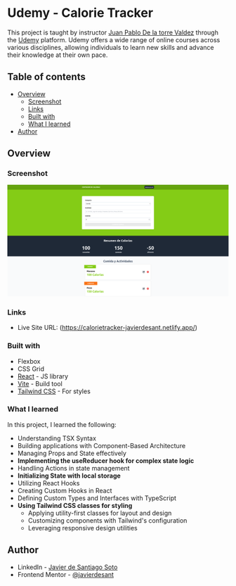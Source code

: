 # Udemy - Calorie Tracker

This project is taught by instructor [Juan Pablo De la torre Valdez](https://www.udemy.com/user/juanpablodelatorrevaldez/) through the [Udemy](https://www.udemy.com/) platform. Udemy offers a wide range of online courses across various disciplines, allowing individuals to learn new skills and advance their knowledge at their own pace.

## Table of contents

- [Overview](#overview)
  - [Screenshot](#screenshot)
  - [Links](#links)
  - [Built with](#built-with)
  - [What I learned](#what-i-learned)
- [Author](#author)

## Overview

### Screenshot

![](/public/screenshot-calorietracker-javierdesant.png)

### Links

- Live Site URL: (https://calorietracker-javierdesant.netlify.app/)

### Built with

- Flexbox
- CSS Grid
- [React](https://reactjs.org/) - JS library
- [Vite](https://vitejs.dev/) - Build tool
- [Tailwind CSS](https://tailwindcss.com/) - For styles

### What I learned

In this project, I learned the following:

- Understanding TSX Syntax
- Building applications with Component-Based Architecture
- Managing Props and State effectively
- **Implementing the useReducer hook for complex state logic**
- Handling Actions in state management
- **Initializing State with local storage**
- Utilizing React Hooks
- Creating Custom Hooks in React
- Defining Custom Types and Interfaces with TypeScript
- **Using Tailwind CSS classes for styling**
  - Applying utility-first classes for layout and design
  - Customizing components with Tailwind's configuration
  - Leveraging responsive design utilities

## Author

- LinkedIn - [Javier de Santiago Soto](www.linkedin.com/in/javierdesant)
- Frontend Mentor - [@javierdesant](https://www.frontendmentor.io/profile/javierdesant)
